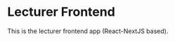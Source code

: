 # Lecturer Frontend

This is the lecturer frontend app (React-NextJS based).

<!-- TODO: add content to this README -->